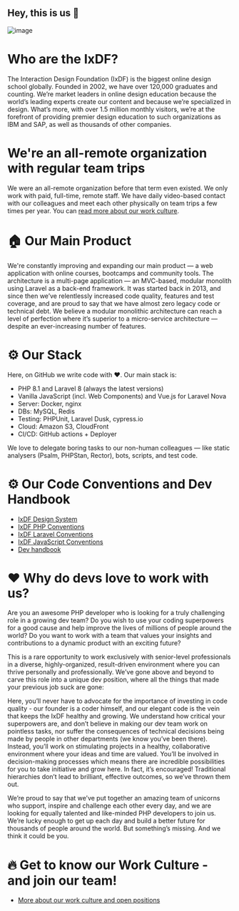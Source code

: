 ## Hey, this is us 👋

![image](https://user-images.githubusercontent.com/2339481/145277915-3b4d53a4-24a0-4e1e-afa8-abdc21bbc819.jpg)

# Who are the IxDF?

The Interaction Design Foundation (IxDF) is the biggest online design school globally. Founded in 2002, we have over 120,000 graduates and counting. We’re market leaders in online design education because the world’s leading experts create our content and because we’re specialized in design. What’s more, with over 1.5 million monthly visitors, we’re at the forefront of providing premier design education to such organizations as IBM and SAP, as well as thousands of other companies. 

# We're an all-remote organization with regular team trips
We were an all-remote organization before that term even existed. We only work with paid, full-time, remote staff. We have daily video-based contact with our colleagues and meet each other physically on team trips a few times per year. You can [read more about our work culture](https://www.interaction-design.org/about/careers).

# 🏠 Our Main Product

We're constantly improving and expanding our main product — a web application with online courses, bootcamps and community tools. The architecture is a multi-page application — an MVC-based, modular monolith using Laravel as a back-end framework. It was started back in 2013, and since then we’ve relentlessly increased code quality, features and test coverage, and are proud to say that we have almost zero legacy code or technical debt. We believe a modular monolithic architecture can reach a level of perfection where it’s superior to a micro-service architecture — despite an ever-increasing number of features.

# ⚙️ Our Stack

Here, on GitHub we write code with ❤️. Our main stack is:

- PHP 8.1 and Laravel 8 (always the latest versions)
- Vanilla JavaScript (incl. Web Components) and Vue.js for Laravel Nova
- Server: Docker, nginx
- DBs: MySQL, Redis
- Testing: PHPUnit, Laravel Dusk, cypress.io
- Cloud: Amazon S3, CloudFront
- CI/CD: GitHub actions + Deployer

We love to delegate boring tasks to our non-human colleagues — like static analysers (Psalm, PHPStan, Rector), bots, scripts, and test code.

# ⚙️ Our Code Conventions and Dev Handbook
 - [IxDF Design System](https://design-system.interaction-design.org/)
 - [IxDF PHP Conventions](https://handbook.interaction-design.org/library/back-end/conventions--php.html)
 - [IxDF Laravel Conventions](https://handbook.interaction-design.org/library/back-end/conventions--laravel.html)
 - [IxDF JavaScript Conventions](https://handbook.interaction-design.org/library/front-end/conventions--js.html)
 - [Dev handbook](https://handbook.interaction-design.org/)

# ❤️ Why do devs love to work with us?

Are you an awesome PHP developer who is looking for a truly challenging role in a growing dev team? Do you wish to use your coding superpowers for a good cause and help improve the lives of millions of people around the world? Do you want to work with a team that values your insights and contributions to a dynamic product with an exciting future? 

This is a rare opportunity to work exclusively with senior-level professionals in a diverse, highly-organized, result-driven environment where you can thrive personally and professionally. We’ve gone above and beyond to carve this role into a unique dev position, where all the things that made your previous job suck are gone:

Here, you’ll never have to advocate for the importance of investing in code quality - our founder is a coder himself, and our elegant code is the vein that keeps the IxDF healthy and growing. We understand how critical your superpowers are, and don’t believe in making our dev team work on pointless tasks, nor suffer the consequences of technical decisions being made by people in other departments (we know you’ve been there). Instead, you’ll work on stimulating projects in a healthy, collaborative environment where your ideas and time are valued. You’ll be involved in decision-making processes which means there are incredible possibilities for you to take initiative and grow here. In fact, it’s encouraged! Traditional hierarchies don’t lead to brilliant, effective outcomes, so we’ve thrown them out. 

We’re proud to say that we’ve put together an amazing team of unicorns who support, inspire and challenge each other every day, and we are looking for equally talented and like-minded PHP developers to join us. We’re lucky enough to get up each day and build a better future for thousands of people around the world. But something’s missing. And we think it could be you.

# 🔥 Get to know our Work Culture - and join our team! 
 - [More about our work culture and open positions](https://www.interaction-design.org/about/careers)
 
